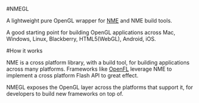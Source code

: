 #NMEGL

A lightweight pure OpenGL wrapper for [NME](http://nme.io) and NME build tools.

A good starting point for building OpenGL applications across Mac, Windows, Linux, Blackberry, HTML5(WebGL), Android, iOS.

#How it works

NME is a cross platform library, with a build tool, for building applications across many platforms. Frameworks like [OpenFL](http://github.com/openfl) leverage NME to implement a cross platform Flash API to great effect.

NMEGL exposes the OpenGL layer across the platforms that support it, for developers to build new frameworks on top of.
